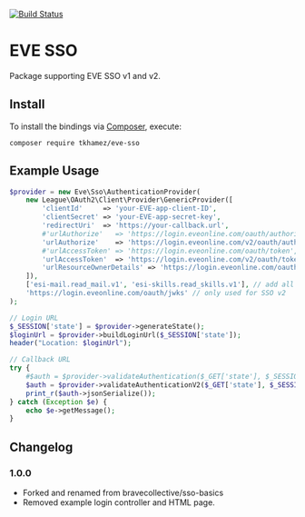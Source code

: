 [![Build Status](https://travis-ci.com/tkhamez/eve-sso.svg?branch=master)](https://travis-ci.com/tkhamez/eve-sso)

# EVE SSO

Package supporting EVE SSO v1 and v2.

## Install

To install the bindings via [Composer](http://getcomposer.org/), execute:

```
composer require tkhamez/eve-sso
```

## Example Usage

```php
$provider = new Eve\Sso\AuthenticationProvider(
    new League\OAuth2\Client\Provider\GenericProvider([
        'clientId'     => 'your-EVE-app-client-ID',
        'clientSecret' => 'your-EVE-app-secret-key',
        'redirectUri'  => 'https://your-callback.url',
        #'urlAuthorize'   => 'https://login.eveonline.com/oauth/authorize',    // SSO v1
        'urlAuthorize'    => 'https://login.eveonline.com/v2/oauth/authorize', // SSO v2
        #'urlAccessToken' => 'https://login.eveonline.com/oauth/token',    // SSO v1
        'urlAccessToken'  => 'https://login.eveonline.com/v2/oauth/token', // SSO v2
        'urlResourceOwnerDetails' => 'https://login.eveonline.com/oauth/verify', // only used for SSO v1
    ]),
    ['esi-mail.read_mail.v1', 'esi-skills.read_skills.v1'], // add all required scopes
    'https://login.eveonline.com/oauth/jwks' // only used for SSO v2
);

// Login URL
$_SESSION['state'] = $provider->generateState();
$loginUrl = $provider->buildLoginUrl($_SESSION['state']);
header("Location: $loginUrl");

// Callback URL
try {
    #$auth = $provider->validateAuthentication($_GET['state'], $_SESSION['state'], $_GET['code']);  // SSO v1
    $auth = $provider->validateAuthenticationV2($_GET['state'], $_SESSION['state'], $_GET['code']); // SSO v2
    print_r($auth->jsonSerialize());
} catch (Exception $e) {
    echo $e->getMessage();
}
```

## Changelog

### 1.0.0

- Forked and renamed from bravecollective/sso-basics
- Removed example login controller and HTML page.
